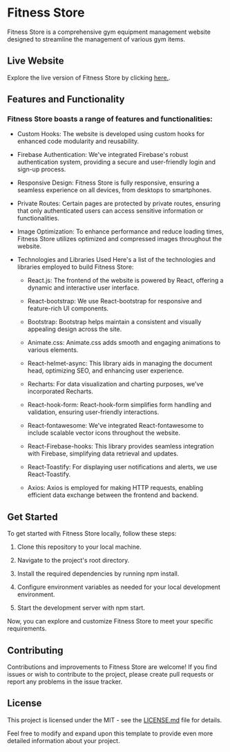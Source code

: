 # Fitness Store

Fitness Store is a comprehensive gym equipment management website designed to streamline the management of various gym items.


## Live Website
Explore the live version of Fitness Store by clicking [here.](https://gym-equipment-store.web.app/).


## Features and Functionality

### Fitness Store boasts a range of features and functionalities:

 * Custom Hooks: The website is developed using custom hooks for enhanced code modularity and reusability.

 * Firebase Authentication: We've integrated Firebase's robust authentication system, providing a secure and user-friendly login and sign-up process.

 * Responsive Design: Fitness Store is fully responsive, ensuring a seamless experience on all devices, from desktops to smartphones.

 * Private Routes: Certain pages are protected by private routes, ensuring that only authenticated users can access sensitive information or functionalities.

 * Image Optimization: To enhance performance and reduce loading times, Fitness Store utilizes optimized and compressed images throughout the website.

 * Technologies and Libraries Used
 Here's a list of the technologies and libraries employed to build Fitness Store:

   * React.js: The frontend of the website is powered by React, offering a dynamic and interactive user interface.

   * React-bootstrap: We use React-bootstrap for responsive and feature-rich UI components.

   * Bootstrap: Bootstrap helps maintain a consistent and visually appealing design across the site.

   * Animate.css: Animate.css adds smooth and engaging animations to various elements.

   * React-helmet-async: This library aids in managing the document head, optimizing SEO, and enhancing user experience.

   * Recharts: For data visualization and charting purposes, we've incorporated Recharts.

   * React-hook-form: React-hook-form simplifies form handling and validation, ensuring user-friendly interactions.

   * React-fontawesome: We've integrated React-fontawesome to include scalable vector icons throughout the website.

   * React-Firebase-hooks: This library provides seamless integration with Firebase, simplifying data retrieval and updates.

   * React-Toastify: For displaying user notifications and alerts, we use React-Toastify.

   * Axios: Axios is employed for making HTTP requests, enabling efficient data exchange between the frontend and backend.


## Get Started

To get started with Fitness Store locally, follow these steps:

1. Clone this repository to your local machine.

2. Navigate to the project's root directory.

3. Install the required dependencies by running npm install.

4. Configure environment variables as needed for your local development environment.

5. Start the development server with npm start.

Now, you can explore and customize Fitness Store to meet your specific requirements.


## Contributing

Contributions and improvements to Fitness Store are welcome! If you find issues or wish to contribute to the project, please create pull requests or report any problems in the issue tracker.


## License
This project is licensed under the MIT - see the [LICENSE.md](LICENSE.md) file for details.

Feel free to modify and expand upon this template to provide even more detailed information about your project.